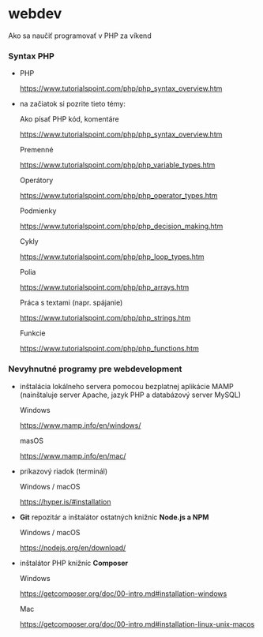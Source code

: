 # webdev
Ako sa naučiť programovať v PHP za víkend

### Syntax PHP

- PHP

  https://www.tutorialspoint.com/php/php_syntax_overview.htm
  
- na začiatok si pozrite tieto témy:

  Ako písať PHP kód, komentáre
  
  https://www.tutorialspoint.com/php/php_syntax_overview.htm
 
  Premenné
  
  https://www.tutorialspoint.com/php/php_variable_types.htm
  
  Operátory
  
  https://www.tutorialspoint.com/php/php_operator_types.htm
  
  Podmienky
  
  https://www.tutorialspoint.com/php/php_decision_making.htm
  
  Cykly
  
  https://www.tutorialspoint.com/php/php_loop_types.htm
  
  Polia
  
  https://www.tutorialspoint.com/php/php_arrays.htm
  
  Práca s textami (napr. spájanie)
  
  https://www.tutorialspoint.com/php/php_strings.htm
  
  Funkcie
  
  https://www.tutorialspoint.com/php/php_functions.htm


### Nevyhnutné programy pre webdevelopment

- inštalácia lokálneho servera pomocou bezplatnej aplikácie MAMP (nainštaluje server Apache, jazyk PHP a databázový server MySQL)

  Windows
  
  https://www.mamp.info/en/windows/

  masOS
  
  https://www.mamp.info/en/mac/

- príkazový riadok (terminál)

  Windows / macOS
  
  https://hyper.is/#installation
  
- **Git** repozitár a inštalátor ostatných knižníc **Node.js a NPM**

  Windows / macOS
  
  https://nodejs.org/en/download/
  
- inštalátor PHP knižníc **Composer**
  
  Windows
  
  https://getcomposer.org/doc/00-intro.md#installation-windows
  
  Mac
  
  https://getcomposer.org/doc/00-intro.md#installation-linux-unix-macos
